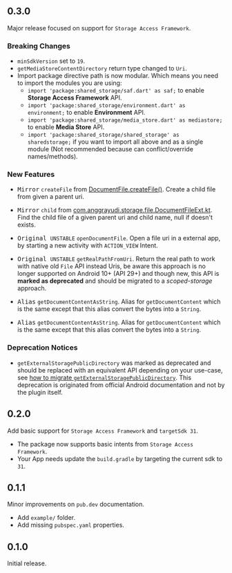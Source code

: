 ## 0.3.0

Major release focused on support for `Storage Access Framework`.

### Breaking Changes

- `minSdkVersion` set to `19`.
- `getMediaStoreContentDirectory` return type changed to `Uri`.
- Import package directive path is now modular. Which means you need to import the modules you are using:
  - `import 'package:shared_storage/saf.dart' as saf;` to enable **Storage Access Framework** API.
  - `import 'package:shared_storage/environment.dart' as environment;` to enable **Environment** API.
  - `import 'package:shared_storage/media_store.dart' as mediastore;` to enable **Media Store** API.
  - `import 'package:shared_storage/shared_storage' as sharedstorage;` if you want to import all above and as a single module (Not recommended because can conflict/override names/methods).

### New Features

- <samp>Mirror</samp> `createFile` from [DocumentFile.createFile()](<https://developer.android.com/reference/androidx/documentfile/provider/DocumentFile#createFile(java.lang.String,%20java.lang.String)>). Create a child file from given a parent uri.

- <samp>Mirror</samp> `child` from [com.anggrayudi.storage.file.DocumentFileExt.kt](https://github.com/anggrayudi/SimpleStorage/blob/master/storage/src/main/java/com/anggrayudi/storage/file/DocumentFileExt.kt). Find the child file of a given parent uri and child name, null if doesn't exists.

- <samp>Original `UNSTABLE`</samp> `openDocumentFile`. Open a file uri in a external app, by starting a new activity with `ACTION_VIEW` Intent.

- <samp>Original `UNSTABLE`</samp> `getRealPathFromUri`. Return the real path to work with native old `File` API instead Uris, be aware this approach is no longer supported on Android 10+ (API 29+) and though new, this API is **marked as deprecated** and should be migrated to a _scoped-storage_ approach.

- <samp>Alias</samp> `getDocumentContentAsString`. Alias for `getDocumentContent` which is the same except that this alias convert the bytes into a `String`.

- <samp>Alias</samp> `getDocumentContentAsString`. Alias for `getDocumentContent` which is the same except that this alias convert the bytes into a `String`.

### Deprecation Notices

- `getExternalStoragePublicDirectory` was marked as deprecated and should be replaced with an equivalent API depending on your use-case, see [how to migrate `getExternalStoragePublicDirectory`](https://stackoverflow.com/questions/56468539/getexternalstoragepublicdirectory-deprecated-in-android-q). This deprecation is originated from official Android documentation and not by the plugin itself.

## 0.2.0

Add basic support for `Storage Access Framework` and `targetSdk 31`.

- The package now supports basic intents from `Storage Access Framework`.
- Your App needs update the `build.gradle` by targeting the current sdk to `31`.

## 0.1.1

Minor improvements on `pub.dev` documentation.

- Add `example/` folder.
- Add missing `pubspec.yaml` properties.

## 0.1.0

Initial release.
